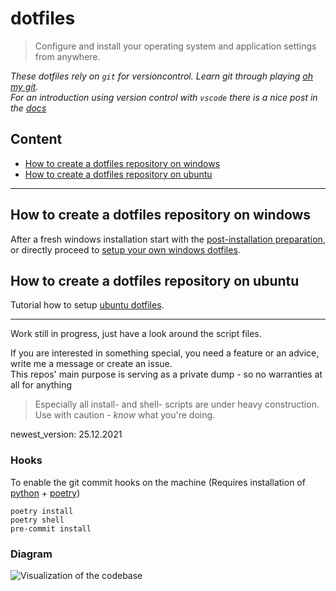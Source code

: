 # dotfiles

> Configure and install your operating system and application settings from anywhere.

*These dotfiles rely on `git` for versioncontrol. Learn git through playing [oh my git](https://ohmygit.org/).*  
*For an introduction using version control with `vscode` there is a nice post in the [docs](https://code.visualstudio.com/docs/editor/versioncontrol)*  

## Content

- [How to create a dotfiles repository on windows](#how-to-create-a-dotfiles-repository-on-windows)
- [How to create a dotfiles repository on ubuntu](#how-to-create-a-dotfiles-repository-on-ubuntu)

---

## How to create a dotfiles repository on windows

After a fresh windows installation start with the [post-installation preparation](tutorials/windows/1-post-installation-windows10.md),
 or directly proceed to [setup your own windows dotfiles](tutorials/windows/2-how-to-windows-dotfiles.md).

## How to create a dotfiles repository on ubuntu

Tutorial how to setup [ubuntu dotfiles](tutorials/ubuntu/1-how-to-ubuntu-dotfiles.md).

---

Work still in progress, just have a look around the script files.  

If you are interested in something special, you need a feature or an advice, write me a message or create an issue.  
This repos' main purpose is serving as a private dump - so no warranties at all for anything  

> Especially all install- and shell- scripts are under heavy construction. Use with caution - *know* what you're doing.
  
newest_version: 25.12.2021


### Hooks

To enable the git commit hooks on the machine (Requires installation of [python](tutorials/python/pyenv-on-windows.md) + [poetry](tutorials/python/poetry-on-windows.md))

    poetry install
    poetry shell
    pre-commit install


### Diagram

![Visualization of the codebase](./downloads/dotfiles-visualized-diagram.svg)
